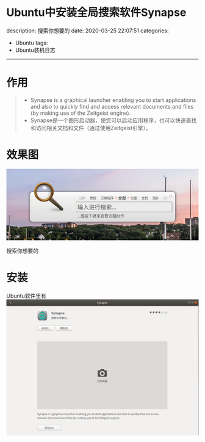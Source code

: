 #   Ubuntu中安装全局搜索软件Synapse
description: 搜索你想要的
date: 2020-03-25 22:07:51
categories:
- Ubuntu
tags:
- Ubuntu装机日志
---
#   作用
>   +   Synapse is a graphical launcher enabling you to start applications and also to quickly find and access relevant documents and files (by making use of the Zeitgeist engine).
>   +   Synapse是一个图形启动器，使您可以启动应用程序，也可以快速查找和访问相关文档和文件（通过使用Zeitgeist引擎）。

#   效果图
![](../images/2020/03/20200325008.png)

搜索你想要的

#   安装
Ubuntu软件里有
![](../images/2020/03/20200325010.png)

